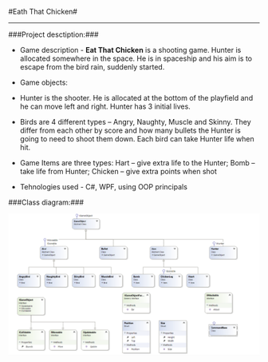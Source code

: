 #Eath That Chicken#

----------

###Project desctiption:###

- Game description - **Eat That Chicken** is a shooting game. Hunter is allocated somewhere in the space. He is in spaceship and his aim is to escape from the bird rain, suddenly started.

- Game objects:
 - Hunter is the shooter. He is allocated at the bottom of the playfield and he can move left and right. Hunter has 3 initial lives.
 
 - Birds are 4 different types – Angry, Naughty, Muscle and Skinny. They differ from each other by score and how many bullets the Hunter is going to need to shoot them down. Each bird can take Hunter life when hit.
 
 - Game Items are three types: Hart – give extra life to the Hunter; Bomb – take life from Hunter; Chicken – give extra points when shot 

- Tehnologies used - C#, WPF, using OOP principals


###Class diagram:###

![](./Images/ClassDiagram.png)




